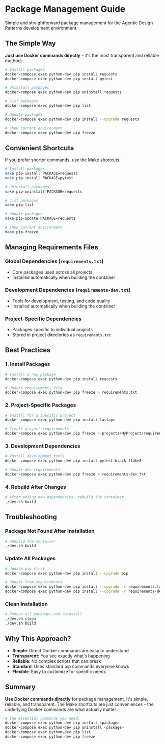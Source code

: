 # Package Management Guide

Simple and straightforward package management for the Agentic Design Patterns development environment.

## The Simple Way

**Just use Docker commands directly** - it's the most transparent and reliable method:

```bash
# Install packages
docker-compose exec python-dev pip install requests
docker-compose exec python-dev pip install pytest

# Uninstall packages  
docker-compose exec python-dev pip uninstall requests

# List packages
docker-compose exec python-dev pip list

# Update packages
docker-compose exec python-dev pip install --upgrade requests

# Show current environment
docker-compose exec python-dev pip freeze
```

## Convenient Shortcuts

If you prefer shorter commands, use the Make shortcuts:

```bash
# Install packages
make pip-install PACKAGE=requests
make pip-install PACKAGE=pytest

# Uninstall packages
make pip-uninstall PACKAGE=requests

# List packages
make pip-list

# Update packages
make pip-update PACKAGE=requests

# Show current environment
make pip-freeze
```

## Managing Requirements Files

### Global Dependencies (`requirements.txt`)
- Core packages used across all projects
- Installed automatically when building the container

### Development Dependencies (`requirements-dev.txt`)
- Tools for development, testing, and code quality
- Installed automatically when building the container

### Project-Specific Dependencies
- Packages specific to individual projects
- Stored in project directories as `requirements.txt`

## Best Practices

### 1. Install Packages
```bash
# Install a new package
docker-compose exec python-dev pip install requests

# Update requirements file
docker-compose exec python-dev pip freeze > requirements.txt
```

### 2. Project-Specific Packages
```bash
# Install for a specific project
docker-compose exec python-dev pip install fastapi

# Create project requirements
docker-compose exec python-dev pip freeze > projects/MyProject/requirements.txt
```

### 3. Development Dependencies
```bash
# Install development tools
docker-compose exec python-dev pip install pytest black flake8

# Update dev requirements
docker-compose exec python-dev pip freeze > requirements-dev.txt
```

### 4. Rebuild After Changes
```bash
# After adding new dependencies, rebuild the container
./dev.sh build
```

## Troubleshooting

### Package Not Found After Installation
```bash
# Rebuild the container
./dev.sh build
```

### Update All Packages
```bash
# Update pip first
docker-compose exec python-dev pip install --upgrade pip

# Update from requirements
docker-compose exec python-dev pip install --upgrade -r requirements.txt
docker-compose exec python-dev pip install --upgrade -r requirements-dev.txt
```

### Clean Installation
```bash
# Remove all packages and reinstall
./dev.sh clean
./dev.sh build
```

## Why This Approach?

- **Simple**: Direct Docker commands are easy to understand
- **Transparent**: You see exactly what's happening
- **Reliable**: No complex scripts that can break
- **Standard**: Uses standard pip commands everyone knows
- **Flexible**: Easy to customize for specific needs

## Summary

**Use Docker commands directly** for package management. It's simple, reliable, and transparent. The Make shortcuts are just conveniences - the underlying Docker commands are what actually matter.

```bash
# The essential commands you need:
docker-compose exec python-dev pip install <package>
docker-compose exec python-dev pip uninstall <package>
docker-compose exec python-dev pip list
docker-compose exec python-dev pip freeze
```